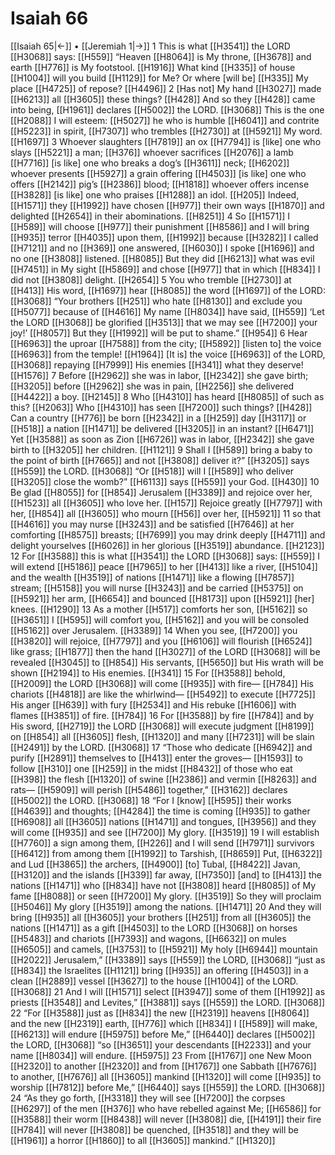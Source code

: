 # Isaiah 66
[[Isaiah 65|←]] • [[Jeremiah 1|→]]
1 This is what [[H3541]] the LORD [[H3068]] says: [[H559]] “Heaven [[H8064]] is My throne, [[H3678]] and earth [[H776]] is My footstool. [[H1916]] What kind [[H335]] of house [[H1004]] will you build [[H1129]] for Me?  Or where [will be] [[H335]] My place [[H4725]] of repose? [[H4496]] 
2 [Has not] My hand [[H3027]] made [[H6213]] all [[H3605]] these things? [[H428]] And so they [[H428]] came into being, [[H1961]] declares [[H5002]] the LORD. [[H3068]] This is the one [[H2088]] I will esteem: [[H5027]] he who is humble [[H6041]] and contrite [[H5223]] in spirit, [[H7307]] who trembles [[H2730]] at [[H5921]] My word. [[H1697]] 
3 Whoever slaughters [[H7819]] an ox [[H7794]] is [like] one who slays [[H5221]] a man; [[H376]] whoever sacrifices [[H2076]] a lamb [[H7716]] [is like] one who breaks a dog’s [[H3611]] neck; [[H6202]] whoever presents [[H5927]] a grain offering [[H4503]] [is like] one who offers [[H2142]] pig’s [[H2386]] blood; [[H1818]] whoever offers incense [[H3828]] [is like] one who praises [[H1288]] an idol. [[H205]] Indeed, [[H1571]] they [[H1992]] have chosen [[H977]] their own ways [[H1870]] and delighted [[H2654]] in their abominations. [[H8251]] 
4 So [[H1571]] I [[H589]] will choose [[H977]] their punishment [[H8586]] and I will bring [[H935]] terror [[H4035]] upon them, [[H1992]] because [[H3282]] I called [[H7121]] and no [[H369]] one answered, [[H6030]] I spoke [[H1696]] and no one [[H3808]] listened. [[H8085]] But they did [[H6213]] what was evil [[H7451]] in My sight [[H5869]] and chose [[H977]] that in which [[H834]] I did not [[H3808]] delight. [[H2654]] 
5 You who tremble [[H2730]] at [[H413]] His word, [[H1697]] hear [[H8085]] the word [[H1697]] of the LORD: [[H3068]] “Your brothers [[H251]] who hate [[H8130]] and exclude you [[H5077]] because of [[H4616]] My name [[H8034]] have said, [[H559]] ‘Let the LORD [[H3068]] be glorified [[H3513]] that we may see [[H7200]] your joy!’ [[H8057]] But they [[H1992]] will be put to shame.” [[H954]] 
6 Hear [[H6963]] the uproar [[H7588]] from the city; [[H5892]] [listen to] the voice [[H6963]] from the temple! [[H1964]] [It is] the voice [[H6963]] of the LORD, [[H3068]] repaying [[H7999]] His enemies [[H341]] what they deserve! [[H1576]] 
7 Before [[H2962]] she was in labor, [[H2342]] she gave birth; [[H3205]] before [[H2962]] she was in pain, [[H2256]] she delivered [[H4422]] a boy. [[H2145]] 
8 Who [[H4310]] has heard [[H8085]] of such as this? [[H2063]] Who [[H4310]] has seen [[H7200]] such things? [[H428]] Can a country [[H776]] be born [[H2342]] in a [[H259]] day [[H3117]] or [[H518]] a nation [[H1471]] be delivered [[H3205]] in an instant? [[H6471]] Yet [[H3588]] as soon as Zion [[H6726]] was in labor, [[H2342]] she gave birth to [[H3205]] her children. [[H1121]] 
9 Shall I [[H589]] bring a baby to the point of birth [[H7665]] and not [[H3808]] deliver it?” [[H3205]] says [[H559]] the LORD. [[H3068]] “Or [[H518]] will I [[H589]] who deliver [[H3205]] close the womb?” [[H6113]] says [[H559]] your God. [[H430]] 
10 Be glad [[H8055]] for [[H854]] Jerusalem [[H3389]] and rejoice over her, [[H1523]] all [[H3605]] who love her. [[H157]] Rejoice greatly [[H7797]] with her, [[H854]] all [[H3605]] who mourn [[H56]] over her, [[H5921]] 
11 so that [[H4616]] you may nurse [[H3243]] and be satisfied [[H7646]] at her comforting [[H8575]] breasts; [[H7699]] you may drink deeply [[H4711]] and delight yourselves [[H6026]] in her glorious [[H3519]] abundance. [[H2123]] 
12 For [[H3588]] this is what [[H3541]] the LORD [[H3068]] says: [[H559]] I will extend [[H5186]] peace [[H7965]] to her [[H413]] like a river, [[H5104]] and the wealth [[H3519]] of nations [[H1471]] like a flowing [[H7857]] stream; [[H5158]] you will nurse [[H3243]] and be carried [[H5375]] on [[H5921]] her arm, [[H6654]] and bounced [[H8173]] upon [[H5921]] [her] knees. [[H1290]] 
13 As a mother [[H517]] comforts her son, [[H5162]] so [[H3651]] I [[H595]] will comfort you, [[H5162]] and you will be consoled [[H5162]] over Jerusalem. [[H3389]] 
14 When you see, [[H7200]] you [[H3820]] will rejoice, [[H7797]] and you [[H6106]] will flourish [[H6524]] like grass; [[H1877]] then the hand [[H3027]] of the LORD [[H3068]] will be revealed [[H3045]] to [[H854]] His servants, [[H5650]] but His wrath will be shown [[H2194]] to His enemies. [[H341]] 
15 For [[H3588]] behold, [[H2009]] the LORD [[H3068]] will come [[H935]] with fire— [[H784]] His chariots [[H4818]] are like the whirlwind— [[H5492]] to execute [[H7725]] His anger [[H639]] with fury [[H2534]] and His rebuke [[H1606]] with flames [[H3851]] of fire. [[H784]] 
16 For [[H3588]] by fire [[H784]] and by His sword, [[H2719]] the LORD [[H3068]] will execute judgment [[H8199]] on [[H854]] all [[H3605]] flesh, [[H1320]] and many [[H7231]] will be slain [[H2491]] by the LORD. [[H3068]] 
17 “Those who dedicate [[H6942]] and purify [[H2891]] themselves to [[H413]] enter the groves— [[H1593]] to follow [[H310]] one [[H259]] in the midst [[H8432]] of those who eat [[H398]] the flesh [[H1320]] of swine [[H2386]] and vermin [[H8263]] and rats— [[H5909]] will perish [[H5486]] together,” [[H3162]] declares [[H5002]] the LORD. [[H3068]] 
18 “For I [know] [[H595]] their works [[H4639]] and thoughts; [[H4284]] the time is coming [[H935]] to gather [[H6908]] all [[H3605]] nations [[H1471]] and tongues, [[H3956]] and they will come [[H935]] and see [[H7200]] My glory. [[H3519]] 
19 I will establish [[H7760]] a sign among them, [[H226]] and I will send [[H7971]] survivors [[H6412]] from among them [[H1992]] to Tarshish, [[H8659]] Put, [[H6322]] and Lud [[H3865]] the archers, [[H4900]] [to] Tubal, [[H8422]] Javan, [[H3120]] and the islands [[H339]] far away, [[H7350]] [and] to [[H413]] the nations [[H1471]] who [[H834]] have not [[H3808]] heard [[H8085]] of My fame [[H8088]] or seen [[H7200]] My glory. [[H3519]] So they will proclaim [[H5046]] My glory [[H3519]] among the nations. [[H1471]] 
20 And they will bring [[H935]] all [[H3605]] your brothers [[H251]] from all [[H3605]] the nations [[H1471]] as a gift [[H4503]] to the LORD [[H3068]] on horses [[H5483]] and chariots [[H7393]] and wagons, [[H6632]] on mules [[H6505]] and camels, [[H3753]] to [[H5921]] My holy [[H6944]] mountain [[H2022]] Jerusalem,” [[H3389]] says [[H559]] the LORD, [[H3068]] “just as [[H834]] the Israelites [[H1121]] bring [[H935]] an offering [[H4503]] in a clean [[H2889]] vessel [[H3627]] to the house [[H1004]] of the LORD. [[H3068]] 
21 And I will [[H1571]] select [[H3947]] some of them [[H1992]] as priests [[H3548]] and Levites,” [[H3881]] says [[H559]] the LORD. [[H3068]] 
22 “For [[H3588]] just as [[H834]] the new [[H2319]] heavens [[H8064]] and the new [[H2319]] earth, [[H776]] which [[H834]] I [[H589]] will make, [[H6213]] will endure [[H5975]] before Me,” [[H6440]] declares [[H5002]] the LORD, [[H3068]] “so [[H3651]] your descendants [[H2233]] and your name [[H8034]] will endure. [[H5975]] 
23 From [[H1767]] one New Moon [[H2320]] to another [[H2320]] and from [[H1767]] one Sabbath [[H7676]] to another, [[H7676]] all [[H3605]] mankind [[H1320]] will come [[H935]] to worship [[H7812]] before Me,” [[H6440]] says [[H559]] the LORD. [[H3068]] 
24 “As they go forth, [[H3318]] they will see [[H7200]] the corpses [[H6297]] of the men [[H376]] who have rebelled against Me; [[H6586]] for [[H3588]] their worm [[H8438]] will never [[H3808]] die, [[H4191]] their fire [[H784]] will never [[H3808]] be quenched, [[H3518]] and they will be [[H1961]] a horror [[H1860]] to all [[H3605]] mankind.” [[H1320]] 
